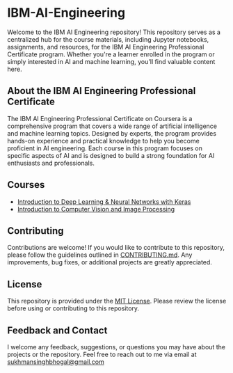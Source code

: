 # IBM-AI-Engineering

Welcome to the IBM AI Engineering repository! This repository serves as a centralized hub for the course materials, including Jupyter notebooks, assignments, and resources, for the IBM AI Engineering Professional Certificate program. Whether you're a learner enrolled in the program or simply interested in AI and machine learning, you'll find valuable content here.

## About the IBM AI Engineering Professional Certificate
The IBM AI Engineering Professional Certificate on Coursera is a comprehensive program that covers a wide range of artificial intelligence and machine learning topics. Designed by experts, the program provides hands-on experience and practical knowledge to help you become proficient in AI engineering. Each course in this program focuses on specific aspects of AI and is designed to build a strong foundation for AI enthusiasts and professionals.

## Courses
 - [Introduction to Deep Learning & Neural Networks with Keras](https://github.com/SUKHMAN-SINGH-1612/IBM-AI-Engineering/tree/main/Introduction%20to%20Deep%20Learning%20%26%20Neural%20Networks%20with%20Keras)
 - [Introduction to Computer Vision and Image Processing](https://github.com/SUKHMAN-SINGH-1612/IBM-AI-Engineering/tree/main/Introduction%20to%20Computer%20Vision%20and%20Image%20Processing)

## Contributing
Contributions are welcome! If you would like to contribute to this repository, please follow the guidelines outlined in [CONTRIBUTING.md](https://github.com/SUKHMAN-SINGH-1612/IBM-AI-Engineering/blob/main/CONTRIBUTING.md). Any improvements, bug fixes, or additional projects are greatly appreciated.

## License
This repository is provided under the [MIT License](./LICENSE). Please review the license before using or contributing to this repository.

## Feedback and Contact
I welcome any feedback, suggestions, or questions you may have about the projects or the repository. Feel free to reach out to me via email at [sukhmansinghbhogal@gmail.com](mailto:sukhmansinghbhogal@gmail.com)
